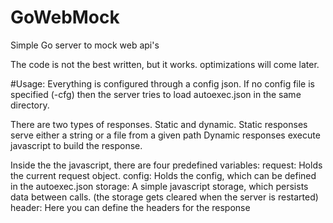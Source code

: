 # GoWebMock
Simple Go server to mock web api's

The code is not the best written, but it works. optimizations will come later.

#Usage:
Everything is configured through a config json. If no config file is specified (-cfg) then the server tries to load autoexec.json in the same directory.

There are two types of responses. Static and dynamic.
Static responses serve either a string or a file from a given path
Dynamic responses execute javascript to build the response.

Inside the the javascript, there are four predefined variables:
request: Holds the current request object.
config:  Holds the config, which can be defined in the autoexec.json
storage: A simple javascript storage, which persists data between calls. (the storage gets cleared when the server is restarted)
header:  Here you can define the headers for the response

